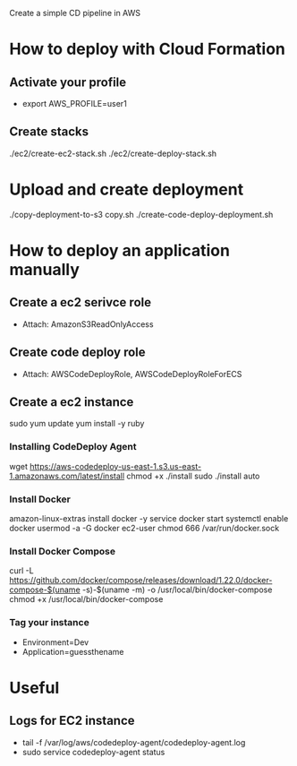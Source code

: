 Create a simple CD pipeline in AWS

# How to deploy with Cloud Formation

## Activate your profile
- export AWS_PROFILE=user1

## Create stacks
./ec2/create-ec2-stack.sh
./ec2/create-deploy-stack.sh 

# Upload and create deployment
./copy-deployment-to-s3 copy.sh
./create-code-deploy-deployment.sh

# How to deploy an application manually

## Create a ec2 serivce role
- Attach: AmazonS3ReadOnlyAccess

## Create code deploy role
- Attach: AWSCodeDeployRole, AWSCodeDeployRoleForECS

## Create a ec2 instance

sudo yum update
yum install -y ruby

### Installing CodeDeploy Agent
wget https://aws-codedeploy-us-east-1.s3.us-east-1.amazonaws.com/latest/install
chmod +x ./install
sudo ./install auto

### Install Docker
amazon-linux-extras install docker -y
service docker start
systemctl enable docker
usermod -a -G docker ec2-user
chmod 666 /var/run/docker.sock

### Install Docker Compose
curl -L https://github.com/docker/compose/releases/download/1.22.0/docker-compose-$(uname -s)-$(uname -m) -o /usr/local/bin/docker-compose
chmod +x /usr/local/bin/docker-compose
### Tag your instance
- Environment=Dev
- Application=guessthename

# Useful

## Logs for EC2 instance
- tail -f /var/log/aws/codedeploy-agent/codedeploy-agent.log
- sudo service codedeploy-agent status
